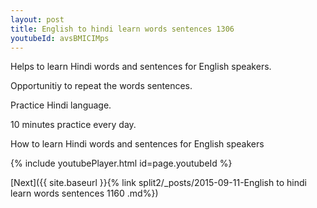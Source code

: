 ```yaml
---
layout: post
title: English to hindi learn words sentences 1306 
youtubeId: avsBMICIMps
---
```

 
 
Helps to learn Hindi words and sentences for English speakers.

Opportunitiy to repeat the words sentences. 

Practice Hindi language. 
 
10 minutes practice every day. 
 
How to learn Hindi words and sentences for English speakers 
 
{% include youtubePlayer.html id=page.youtubeId %}
 
 
[Next]({{ site.baseurl }}{% link  split2/_posts/2015-09-11-English to hindi learn words sentences 1160 .md%})
 
